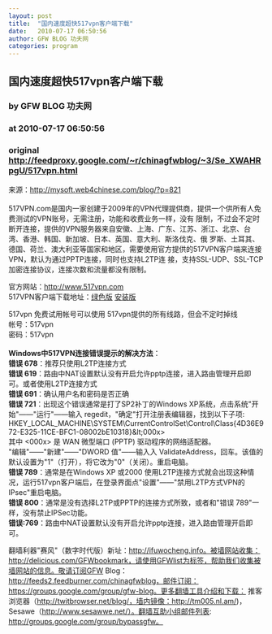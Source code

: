 ```yaml
---
layout: post
title:  "国内速度超快517vpn客户端下载"
date:   2010-07-17 06:50:56
author: GFW BLOG 功夫网
categories: program
---
```


## 国内速度超快517vpn客户端下载
### by GFW BLOG 功夫网
### at 2010-07-17 06:50:56
### original <http://feedproxy.google.com/~r/chinagfwblog/~3/Se_XWAHRpgU/517vpn.html>

来源：<a href="http://mysoft.web4chinese.com/blog/?p=821">http://mysoft.web4chinese.com/blog/?p=821</a><br><br>517VPN.com是国内一家创建于2009年的VPN代理提供商，提供一个供所有人免费测试的VPN账号，无需注册，功能和收费业务一样，没有 限制，不过会不定时断开连接，提供的VPN服务器来自安徽、上海、广东、江苏、浙江、北京、台湾、香港、韩国、新加坡、日本、英国、意大利、斯洛伐克、俄 罗斯、土耳其、德国、荷兰、澳大利亚等国家和地区，需要使用官方提供的517VPN客户端来连接VPN，默认为通过PPTP连接，同时也支持L2TP连 接，支持SSL-UDP、SSL-TCP加密连接协议，连接次数和流量都没有限制。 <p>官方网站：<a href="http://www.517vpn.com/">http://www.517vpn.com</a><br> 517VPN客户端下载地址：<a href="http://www.517vpn.com/xiazai/517vpn.rar">绿色版</a> <a href="http://www.517vpn.com/xiazai/517vpn_setup.rar">安装版</a></p> <p>517vpn 免费试用帐号可以使用 517vpn提供的所有线路，但会不定时掉线<br> 帐号：517vpn<br> 密码：517vpn<br> <span></span><br> <strong>Windows中517VPN连接错误提示的解决方法</strong>：<br> <strong>错误 678</strong>：推荐只使用L2TP连接方式<br> <strong>错误 619</strong>：路由中NAT设置默认没有开启允许pptp连接，进入路由管理开启即可。或者使用L2TP连接方式<br> <strong>错误 691</strong>：确认用户名和密码是否正确<br> <strong>错误 721</strong>：出现这个错误通常是打了SP2补丁的Windows XP系统，点击系统"开始"――"运行"――输入  regedit，"确定"打开注册表编辑器，找到以下子项:<br> HKEY_LOCAL_MACHINE\SYSTEM\CurrentControlSet\Control\Class\{4D36E972-E325-11CE-BFC1-08002bE10318}\&lt;000x&gt;<br> 其中 &lt;000x&gt; 是 WAN 微型端口 (PPTP) 驱动程序的网络适配器。<br> "编辑"――"新建"――"DWORD 值"――输入入  ValidateAddress，回车。该值的默认设置为"1"（打开），将它改为"0"（关闭）。重启电脑。<br> <strong>错误 789</strong>：通常是在Windows XP 或2000  使用L2TP连接方式就会出现这种情况，运行517vpn客户端后，在登录界面点"设置"――"禁用L2TP方式VPN的IPsec"重启电脑。<br> <strong>错误 800</strong>：通常是没有选择L2TP或PPTP的连接方式所致，或者和"错误  789"一样，没有禁止IPSec功能。<br> <strong>错误:769</strong>：路由中NAT设置默认没有开启允许pptp连接，进入路由管理开启即可。</p> <div>翻墙利器"赛风"（数字时代版）新址：http://ifuwocheng.info。被墙网站收集：http://delicious.com/GFWbookmark，请使用GFWlist为标签，帮助我们收集被墙网站的信息。敬请订阅GFW Blog：http://feeds2.feedburner.com/chinagfwblog，邮件订阅：https://groups.google.com/group/gfw-blog。更多翻墙工具介绍和下载：
推客浏览器（http://twitbrowser.net/blog/，墙内镜像：http://tm005.nl.am/)，Sesawe（http://www.sesawwe.net/）。翻墙互助小组邮件列表: http://groups.google.com/group/bypassgfw。<img width="1" height="1" src="https://blogger.googleusercontent.com/tracker/5500297126185736776-1770275674378525131?l=www.chinagfw.org" alt=""></div><img src="http://feeds.feedburner.com/~r/chinagfwblog/~4/Se_XWAHRpgU" height="1" width="1">